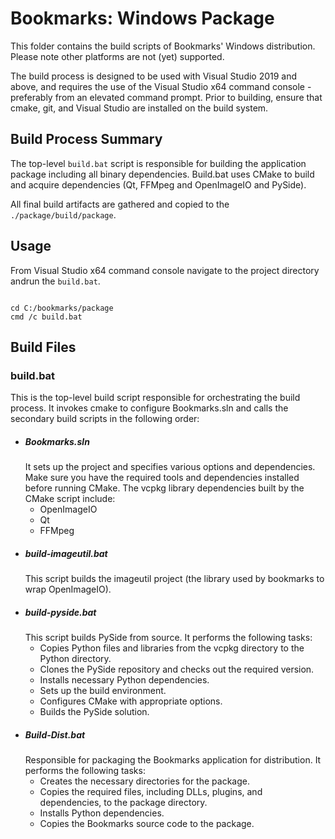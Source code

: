 # Bookmarks: Windows Package

This folder contains the build scripts of Bookmarks' Windows distribution. Please note other platforms are not (yet) supported.

The build process is designed to be used with Visual Studio 2019 and above, and requires the use of the Visual Studio x64 command console - preferably from an elevated command prompt. Prior to building, ensure that cmake, git, and Visual Studio are installed on the build system.


## Build Process Summary

The top-level `build.bat` script is responsible for building the application package including all binary dependencies.
Build.bat uses CMake to build and acquire dependencies (Qt, FFMpeg and OpenImageIO and PySide).

All final build artifacts are gathered and copied to the `./package/build/package`.


## Usage

From Visual Studio x64 command console navigate to the project directory andrun the `build.bat`.

```

cd C:/bookmarks/package
cmd /c build.bat

```

## Build Files

### build.bat

This is the top-level build script responsible for orchestrating the build process. It invokes cmake to configure Bookmarks.sln and calls the secondary build scripts in the following order:

* ##### Bookmarks.sln
    It sets up the project and specifies various options and dependencies. Make sure you have the required tools and dependencies installed before running CMake. The vcpkg library dependencies built by the CMake script include:
    - OpenImageIO
    - Qt
    - FFMpeg
* ##### build-imageutil.bat
    This script builds the imageutil project (the library used by bookmarks to wrap OpenImageIO).
* ##### build-pyside.bat
    This script builds PySide from source. It performs the following tasks:
    - Copies Python files and libraries from the vcpkg directory to the Python directory.
    - Clones the PySide repository and checks out the required version.
    - Installs necessary Python dependencies.
    - Sets up the build environment.
    - Configures CMake with appropriate options.
    - Builds the PySide solution.
* ##### Build-Dist.bat
    Responsible for packaging the Bookmarks application for distribution. It performs the following tasks:
    - Creates the necessary directories for the package.
    - Copies the required files, including DLLs, plugins, and dependencies, to the package directory.
    - Installs Python dependencies.
    - Copies the Bookmarks source code to the package.